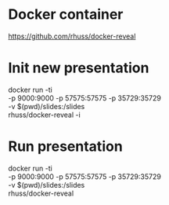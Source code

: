 # Docker container

https://github.com/rhuss/docker-reveal

# Init new presentation

docker run -ti \
           -p 9000:9000 -p 57575:57575 -p 35729:35729 \
           -v $(pwd)/slides:/slides \
           rhuss/docker-reveal -i

# Run presentation

docker run -ti \
           -p 9000:9000 -p 57575:57575 -p 35729:35729 \
           -v $(pwd)/slides:/slides \
           rhuss/docker-reveal
